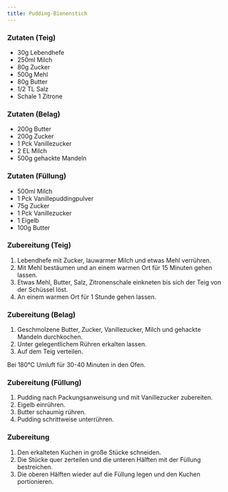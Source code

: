 ```yaml
---
title: Pudding-Bienenstich
---
```


### Zutaten (Teig)
* 30g Lebendhefe
* 250ml Milch
* 80g Zucker
* 500g Mehl
* 80g Butter
* 1/2 TL Salz
* Schale 1 Zitrone

### Zutaten (Belag)
* 200g Butter
* 200g Zucker
* 1 Pck Vanillezucker
* 2 EL Milch
* 500g gehackte Mandeln

### Zutaten (Füllung)
* 500ml Milch
* 1 Pck Vanillepuddingpulver
* 75g Zucker
* 1 Pck Vanillezucker
* 1 Eigelb
* 100g Butter

### Zubereitung (Teig)
1. Lebendhefe mit Zucker, lauwarmer Milch und etwas Mehl verrühren.
1. Mit Mehl bestäumen und an einem warmen Ort für 15 Minuten gehen lassen.
1. Etwas Mehl, Butter, Salz, Zitronenschale einkneten bis sich der Teig von der Schüssel löst.
1. An einem warmen Ort für 1 Stunde gehen lassen.

### Zubereitung (Belag)
1. Geschmolzene Butter, Zucker, Vanillezucker, Milch und gehackte Mandeln durchkochen.
1. Unter gelegentlichem Rühren erkalten lassen.
1. Auf dem Teig verteilen.

Bei 180°C Umluft für 30-40 Minuten in den Ofen.

### Zubereitung (Füllung)
1. Pudding nach Packungsanweisung und mit Vanillezucker zubereiten.
1. Eigelb einrühren.
1. Butter schaumig rühren.
1. Pudding schrittweise unterrühren.

### Zubereitung
1. Den erkalteten Kuchen in große Stücke schneiden.
1. Die Stücke quer zerteilen und die unteren Hälften mit der Füllung bestreichen.
1. Die oberen Hälften wieder auf die Füllung legen und den Kuchen portionieren.
